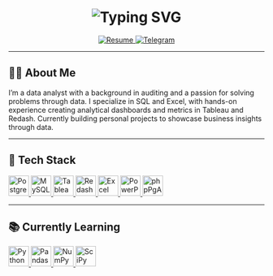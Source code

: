 <!-- Centered name in purple -->
<h1 align="center">
  <img src="https://readme-typing-svg.herokuapp.com?font=Fira+Code&weight=500&size=36&duration=2500&pause=1000&color=B265FF&center=true&vCenter=true&width=500&lines=Leila+Badalova" alt="Typing SVG" />
</h1>


<!-- Buttons: Resume + Telegram -->
<p align="center">
  <a href="https://your-resume-link.com" target="_blank">
    <img src="https://img.shields.io/badge/Resume-%23b265ff?style=for-the-badge&logo=read-the-docs&logoColor=white" alt="Resume" />
  </a>
  <a href="https://t.me/Leila_B16" target="_blank">
    <img src="https://img.shields.io/badge/Telegram-%2326A5E4?style=for-the-badge&logo=telegram&logoColor=white" alt="Telegram" />
  </a>
</p>


---

## 👩‍💻 About Me

I’m a data analyst with a background in auditing and a passion for solving problems through data. I specialize in SQL and Excel, with hands-on experience creating analytical dashboards and metrics in Tableau and Redash. Currently building personal projects to showcase business insights through data.  

---

## 🧰 Tech Stack
<p align="left">
  <a href="https://www.postgresql.org/" target="_blank">
    <img src="https://cdn.jsdelivr.net/gh/devicons/devicon/icons/postgresql/postgresql-original.svg" alt="PostgreSQL" width="40" height="40"/>
  </a>
  <a href="https://www.mysql.com/" target="_blank">
    <img src="https://cdn.jsdelivr.net/gh/devicons/devicon/icons/mysql/mysql-original.svg" alt="MySQL" width="40" height="40"/>
  </a>
  <a href="https://www.tableau.com/" target="_blank">
    <img src="https://cdn.jsdelivr.net/gh/devicons/devicon/icons/tableau/tableau-original.svg" alt="Tableau" width="40" height="40"/>
  </a>
  <a href="https://redash.io/" target="_blank">
    <img src="https://img.icons8.com/external-tal-revivo-color-tal-revivo/48/null/external-redash-open-source-business-intelligence-platform-logo-color-tal-revivo.png" alt="Redash" width="40" height="40"/>
  </a>
  <a href="https://www.microsoft.com/en-us/microsoft-365/excel" target="_blank">
    <img src="https://cdn.jsdelivr.net/gh/devicons/devicon/icons/microsoftoffice/microsoftoffice-plain.svg" alt="Excel" width="40" height="40"/>
  </a>
  <a href="https://www.microsoft.com/en-us/microsoft-365/powerpoint" target="_blank">
    <img src="https://img.icons8.com/color/48/000000/microsoft-powerpoint-2019--v1.png" alt="PowerPoint" width="40" height="40"/>
  </a>
  <a href="https://phppgadmin.sourceforge.net/" target="_blank">
    <img src="https://img.icons8.com/ios-filled/50/666666/php.png" alt="phpPgAdmin" width="40" height="40"/>
  </a>
</p>


---

## 📚 Currently Learning
<p align="left">
  <a href="https://www.python.org/" target="_blank">
    <img src="https://cdn.jsdelivr.net/gh/devicons/devicon/icons/python/python-original.svg" alt="Python" width="40" height="40"/>
  </a>
  <a href="https://pandas.pydata.org/" target="_blank">
    <img src="https://cdn.jsdelivr.net/gh/devicons/devicon/icons/pandas/pandas-original.svg" alt="Pandas" width="40" height="40"/>
  </a>
  <a href="https://numpy.org/" target="_blank">
    <img src="https://cdn.jsdelivr.net/gh/devicons/devicon/icons/numpy/numpy-original.svg" alt="NumPy" width="40" height="40"/>
  </a>
  <a href="https://scipy.org/" target="_blank">
    <img src="https://upload.wikimedia.org/wikipedia/commons/thumb/8/8a/SciPy_Logo.svg/512px-SciPy_Logo.svg.png" alt="SciPy" width="40" height="40"/>
  </a>
</p>

